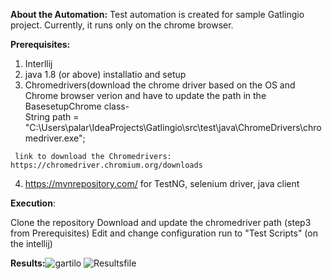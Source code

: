 **About the Automation:**
Test automation is created for sample Gatlingio project. 
Currently, it runs only on the chrome browser.

**Prerequisites:**
   
   1. Interllij 
   2. java 1.8 (or above) installatio and setup
   3. Chromedrivers(download the chrome driver based on the OS and Chrome browser verion and have to update the path in the BasesetupChrome class-         
      String path = "C:\\Users\\palar\\IdeaProjects\\Gatlingio\\src\\test\\java\\ChromeDrivers\\chromedriver.exe";
      
     link to download the Chromedrivers: https://chromedriver.chromium.org/downloads
     
   4. https://mvnrepository.com/  for TestNG, selenium driver, java client
   
   
**Execution**:
   
  Clone the repository
  Download and update the chromedriver path (step3 from Prerequisites)
  Edit and change configuration run to "Test Scripts" (on the intellij)
  
**Results:**![gartilo](https://user-images.githubusercontent.com/102626297/160716256-9a02d93e-7f37-41e4-bc39-fe56d7e9fb2f.png)
![Resultsfile](https://user-images.githubusercontent.com/102626297/160716258-c233dd3c-2821-4a54-8219-2657d3021463.png)
